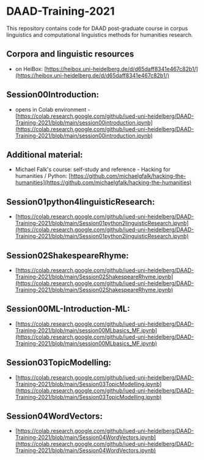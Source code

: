 # DAAD-Training-2021

This repository contains code for DAAD post-graduate course in corpus linguistics and computational linguistics methods for humanities research.

## Corpora and linguistic resources 
- on HeiBox: [https://heibox.uni-heidelberg.de/d/d65daff8341e467c82b1/](https://heibox.uni-heidelberg.de/d/d65daff8341e467c82b1/)

## Session00Introduction: 
- opens in Colab environment - [https://colab.research.google.com/github/iued-uni-heidelberg/DAAD-Training-2021/blob/main/session00introduction.ipynb](https://colab.research.google.com/github/iued-uni-heidelberg/DAAD-Training-2021/blob/main/session00introduction.ipynb)

## Additional material: 
- Michael Falk's course: self-study and reference - Hacking for humanities / Python: [https://github.com/michaelgfalk/hacking-the-humanities](https://github.com/michaelgfalk/hacking-the-humanities)

## Session01python4linguisticResearch: 
- [https://colab.research.google.com/github/iued-uni-heidelberg/DAAD-Training-2021/blob/main/Session01python2linguisticResearch.ipynb](https://colab.research.google.com/github/iued-uni-heidelberg/DAAD-Training-2021/blob/main/Session01python2linguisticResearch.ipynb)

## Session02ShakespeareRhyme: 
- [https://colab.research.google.com/github/iued-uni-heidelberg/DAAD-Training-2021/blob/main/Session02ShakespeareRhyme.ipynb](https://colab.research.google.com/github/iued-uni-heidelberg/DAAD-Training-2021/blob/main/Session02ShakespeareRhyme.ipynb)

## Session00ML-Introduction-ML:
- [https://colab.research.google.com/github/iued-uni-heidelberg/DAAD-Training-2021/blob/main/session00MLbasics_MF.ipynb](https://colab.research.google.com/github/iued-uni-heidelberg/DAAD-Training-2021/blob/main/session00MLbasics_MF.ipynb)

## Session03TopicModelling: 
- [https://colab.research.google.com/github/iued-uni-heidelberg/DAAD-Training-2021/blob/main/Session03TopicModelling.ipynb](https://colab.research.google.com/github/iued-uni-heidelberg/DAAD-Training-2021/blob/main/Session03TopicModelling.ipynb)

## Session04WordVectors: 
- [https://colab.research.google.com/github/iued-uni-heidelberg/DAAD-Training-2021/blob/main/Session04WordVectors.ipynb](https://colab.research.google.com/github/iued-uni-heidelberg/DAAD-Training-2021/blob/main/Session04WordVectors.ipynb)
